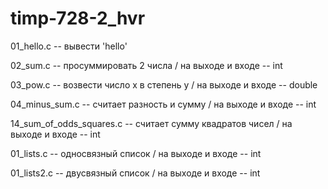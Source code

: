 # timp-728-2_hvr

01_hello.c -- вывести 'hello'

02_sum.c -- просуммировать 2 числа / на выходе и входе -- int

03_pow.c -- возвести число x в степень y / на выходе и входе -- double

04_minus_sum.c -- считает разность и сумму / на выходе и входе -- int

14_sum_of_odds_squares.c -- считает сумму квадратов чисел / на выходе и входе -- int

01_lists.c -- односвязный список / на выходе и входе -- int

01_lists2.c -- двусвязный список / на выходе и входе -- int